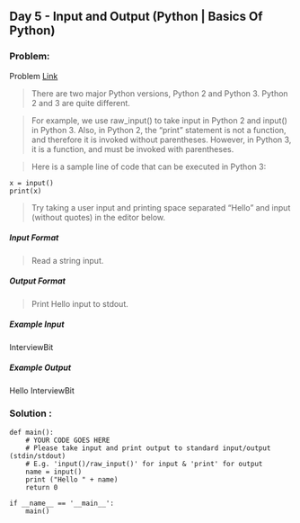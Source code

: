 ## Day 5 - Input and Output (Python | Basics Of Python)

### Problem: 
Problem [Link](https://www.interviewbit.com/problems/input-and-output/)

>There are two major Python versions, Python 2 and Python 3. Python 2 and 3 are quite different.

>For example, we use raw_input() to take input in Python 2 and input() in Python 3. Also, in Python 2, the “print” statement is not a function, and therefore it is invoked without parentheses. However, in Python 3, it is a function, and must be invoked with parentheses.

>Here is a sample line of code that can be executed in Python 3:

```
x = input()
print(x)
```

>Try taking a user input and printing space separated “Hello” and input (without quotes) in the editor below.

##### Input Format

>Read a string input.

##### Output Format

>Print Hello input to stdout.

##### Example Input

InterviewBit

##### Example Output

Hello InterviewBit

### Solution :

```
def main():
    # YOUR CODE GOES HERE
    # Please take input and print output to standard input/output (stdin/stdout)
    # E.g. 'input()/raw_input()' for input & 'print' for output
    name = input()
    print ("Hello " + name)
    return 0

if __name__ == '__main__':
    main()
```
